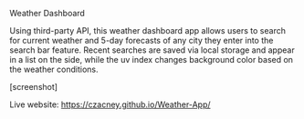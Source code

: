 Weather Dashboard

Using third-party API, this weather dashboard app allows users to search for current weather and 5-day forecasts of any city they enter into the search bar feature. Recent searches are saved via local storage and appear in a list on the side, while the uv index changes background color based on the weather conditions. 

[screenshot]

Live website:
https://czacney.github.io/Weather-App/